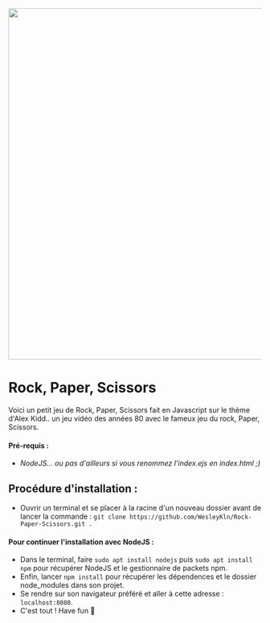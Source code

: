 <img src="https://user-images.githubusercontent.com/42122563/60274702-d129ce00-98f8-11e9-890d-65575baf01e9.png" width="700px">

# Rock, Paper, Scissors

Voici un petit jeu de Rock, Paper, Scissors fait en Javascript sur le thème d'Alex Kidd.. un jeu vidéo des années 80 avec le fameux jeu du rock, Paper, Scissors.

#### Pré-requis :
- *NodeJS... ou pas d'ailleurs si vous renommez l'index.ejs en index.html ;)*

## Procédure d'installation :
- Ouvrir un terminal et se placer à la racine d'un nouveau dossier avant de lancer la commande : `git clone https://github.com/WesleyKln/Rock-Paper-Scissors.git .`
#### Pour continuer l'installation avec NodeJS :
- Dans le terminal, faire `sudo apt install nodejs` puis `sudo apt install npm` pour récupérer NodeJS et le gestionnaire de packets npm.
- Enfin, lancer `npm install` pour récupérer les dépendences et le dossier node_modules dans son projet.
- Se rendre sur son navigateur préféré et aller à cette adresse : `localhost:8080`.
- C'est tout ! Have fun :facepunch:

